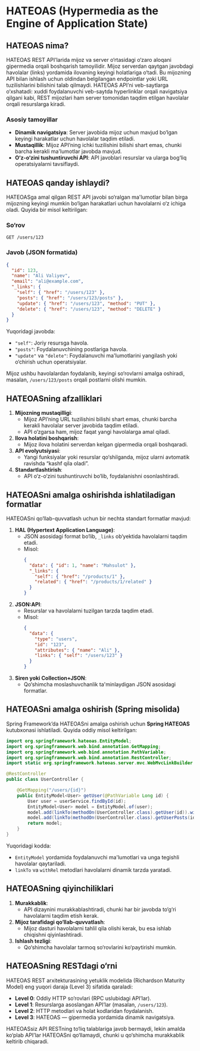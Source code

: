 # HATEOAS (Hypermedia as the Engine of Application State)

## HATEOAS nima?
HATEOAS REST API’larida mijoz va server o‘rtasidagi o‘zaro aloqani gipermedia orqali boshqarish tamoyilidir. Mijoz serverdan qaytgan javobdagi havolalar (links) yordamida ilovaning keyingi holatlariga o‘tadi. Bu mijozning API bilan ishlash uchun oldindan belgilangan endpointlar yoki URL tuzilishlarini bilishini talab qilmaydi. HATEOAS API’ni veb-saytlarga o‘xshatadi: xuddi foydalanuvchi veb-saytda hyperlinklar orqali navigatsiya qilgani kabi, REST mijozlari ham server tomonidan taqdim etilgan havolalar orqali resurslarga kiradi.

### Asosiy tamoyillar
- **Dinamik navigatsiya**: Server javobida mijoz uchun mavjud bo‘lgan keyingi harakatlar uchun havolalar taqdim etiladi.
- **Mustaqillik**: Mijoz API’ning ichki tuzilishini bilishi shart emas, chunki barcha kerakli ma'lumotlar javobda mavjud.
- **O‘z-o‘zini tushuntiruvchi API**: API javoblari resurslar va ularga bog‘liq operatsiyalarni tavsiflaydi.

## HATEOAS qanday ishlaydi?
HATEOASga amal qilgan REST API javobi so‘ralgan ma'lumotlar bilan birga mijozning keyingi mumkin bo‘lgan harakatlari uchun havolalarni o‘z ichiga oladi. Quyida bir misol keltirilgan:

### So‘rov
```
GET /users/123
```

### Javob (JSON formatida)
```json
{
  "id": 123,
  "name": "Ali Valiyev",
  "email": "ali@example.com",
  "_links": {
    "self": { "href": "/users/123" },
    "posts": { "href": "/users/123/posts" },
    "update": { "href": "/users/123", "method": "PUT" },
    "delete": { "href": "/users/123", "method": "DELETE" }
  }
}
```

Yuqoridagi javobda:
- `"self"`: Joriy resursga havola.
- `"posts"`: Foydalanuvchining postlariga havola.
- `"update"` va `"delete"`: Foydalanuvchi ma'lumotlarini yangilash yoki o‘chirish uchun operatsiyalar.

Mijoz ushbu havolalardan foydalanib, keyingi so‘rovlarni amalga oshiradi, masalan, `/users/123/posts` orqali postlarni olishi mumkin.

## HATEOASning afzalliklari
1. **Mijozning mustaqilligi**:
   - Mijoz API’ning URL tuzilishini bilishi shart emas, chunki barcha kerakli havolalar server javobida taqdim etiladi.
   - API o‘zgarsa ham, mijoz faqat yangi havolalarga amal qiladi.
2. **Ilova holatini boshqarish**:
   - Mijoz ilova holatini serverdan kelgan gipermedia orqali boshqaradi.
3. **API evolyutsiyasi**:
   - Yangi funksiyalar yoki resurslar qo‘shilganda, mijoz ularni avtomatik ravishda “kashf qila oladi”.
4. **Standartlashtirish**:
   - API o‘z-o‘zini tushuntiruvchi bo‘lib, foydalanishni osonlashtiradi.

## HATEOASni amalga oshirishda ishlatiladigan formatlar
HATEOASni qo‘llab-quvvatlash uchun bir nechta standart formatlar mavjud:
1. **HAL (Hypertext Application Language)**:
   - JSON asosidagi format bo‘lib, `_links` ob‘yektida havolalarni taqdim etadi.
   - Misol:
     ```json
     {
       "data": { "id": 1, "name": "Mahsulot" },
       "_links": {
         "self": { "href": "/products/1" },
         "related": { "href": "/products/1/related" }
       }
     }
     ```
2. **JSON:API**:
   - Resurslar va havolalarni tuzilgan tarzda taqdim etadi.
   - Misol:
     ```json
     {
       "data": {
         "type": "users",
         "id": "123",
         "attributes": { "name": "Ali" },
         "links": { "self": "/users/123" }
       }
     }
     ```
3. **Siren yoki Collection+JSON**:
   - Qo‘shimcha moslashuvchanlik ta'minlaydigan JSON asosidagi formatlar.

## HATEOASni amalga oshirish (Spring misolida)
Spring Framework’da HATEOASni amalga oshirish uchun **Spring HATEOAS** kutubxonasi ishlatiladi. Quyida oddiy misol keltirilgan:

```java
import org.springframework.hateoas.EntityModel;
import org.springframework.web.bind.annotation.GetMapping;
import org.springframework.web.bind.annotation.PathVariable;
import org.springframework.web.bind.annotation.RestController;
import static org.springframework.hateoas.server.mvc.WebMvcLinkBuilder.*;

@RestController
public class UserController {

    @GetMapping("/users/{id}")
    public EntityModel<User> getUser(@PathVariable Long id) {
        User user = userService.findById(id);
        EntityModel<User> model = EntityModel.of(user);
        model.add(linkTo(methodOn(UserController.class).getUser(id)).withSelfRel());
        model.add(linkTo(methodOn(UserController.class).getUserPosts(id)).withRel("posts"));
        return model;
    }
}
```

Yuqoridagi kodda:
- `EntityModel` yordamida foydalanuvchi ma'lumotlari va unga tegishli havolalar qaytariladi.
- `linkTo` va `withRel` metodlari havolalarni dinamik tarzda yaratadi.

## HATEOASning qiyinchiliklari
1. **Murakkablik**:
   - API dizaynini murakkablashtiradi, chunki har bir javobda to‘g‘ri havolalarni taqdim etish kerak.
2. **Mijoz tarafidagi qo‘llab-quvvatlash**:
   - Mijoz dasturi havolalarni tahlil qila olishi kerak, bu esa ishlab chiqishni qiyinlashtiradi.
3. **Ishlash tezligi**:
   - Qo‘shimcha havolalar tarmoq so‘rovlarini ko‘paytirishi mumkin.

## HATEOASning RESTdagi o‘rni
HATEOAS REST arxitekturasining yetuklik modelida (Richardson Maturity Model) eng yuqori daraja (Level 3) sifatida qaraladi:
- **Level 0**: Oddiy HTTP so‘rovlari (RPC uslubidagi API’lar).
- **Level 1**: Resurslarga asoslangan API’lar (masalan, `/users/123`).
- **Level 2**: HTTP metodlari va holat kodlaridan foydalanish.
- **Level 3**: HATEOAS — gipermedia yordamida dinamik navigatsiya.

HATEOASsiz API RESTning to‘liq talablariga javob bermaydi, lekin amalda ko‘plab API’lar HATEOASni qo‘llamaydi, chunki u qo‘shimcha murakkablik keltirib chiqaradi.
